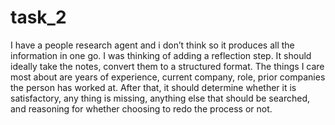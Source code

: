 # task_2
I have a people research agent and i don’t think so it produces all the information in one go. I was thinking of adding a reflection step. It should ideally take the notes, convert them to a structured format. The things I care most about are years of experience, current company, role, prior companies the person has worked at. After that, it should determine whether it is satisfactory, any thing is missing, anything else that should be searched, and reasoning for whether choosing to redo the process or not. 

